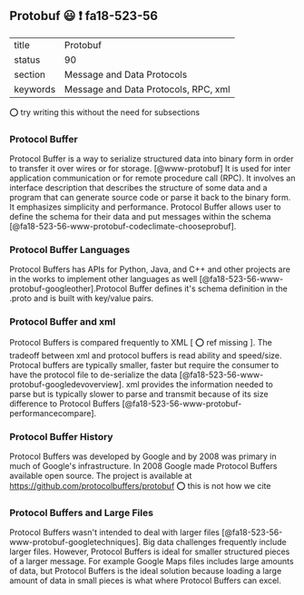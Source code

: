 ## Protobuf :smiley: :exclamation: fa18-523-56


|          |                            |
| -------- | -------------------------- |
| title    | Protobuf                   | 
| status   | 90                         |
| section  | Message and Data Protocols |
| keywords | Message and Data Protocols, RPC, xml  |


:o: try writing this without the need for subsections

### Protocol Buffer 

Protocol Buffer is a way to serialize structured data into binary form in order to transfer it over wires or for storage. [@www-protobuf] It is used for inter application communication or for remote procedure call (RPC). It involves an interface description that describes the structure of some data and a program that can generate source code or parse it back to the binary form. It emphasizes simplicity and performance. Protocol Buffer allows user to define the schema for their data and put messages within the schema [@fa18-523-56-www-protobuf-codeclimate-chooseprobuf].

### Protocol Buffer Languages

Protocol Buffers has APIs for Python, Java, and C++ and other projects are in the works to implement other languages as well [@fa18-523-56-www-protobuf-googleother].Protocol Buffer defines it's schema definition in the .proto and is built with key/value pairs. 

### Protocol Buffer and xml

Protocol Buffers is compared frequently to XML [ :o: ref missing ]. The tradeoff between xml and protocol buffers is read ability and speed/size. Protocal buffers are typically smaller, faster but require the consumer to have the protocol file to de-serialize the data [@fa18-523-56-www-protobuf-googledevoverview]. xml provides the information needed to parse but is typically slower to parse and transmit because of its size difference to Protocol Buffers [@fa18-523-56-www-protobuf-performancecompare].

### Protocol Buffer History 

Protocol Buffers was developed by Google and by 2008 was primary in much of Google's infrastructure. In 2008 Google made Protocol Buffers available open source. The project is available at <https://github.com/protocolbuffers/protobuf>
:o: this is not how we cite

### Protocol Buffers and Large Files

Protocol Buffers wasn't intended to deal with larger files [@fa18-523-56-www-protobuf-googletechniques]. Big data challenges frequently include larger files. However, Protocol Buffers is ideal for smaller structured pieces of a larger message. For example Google Maps files includes large amounts of data, but Protocol Buffers is the ideal solution because loading a large amount of data in small pieces is what where Protocol Buffers can excel. 





